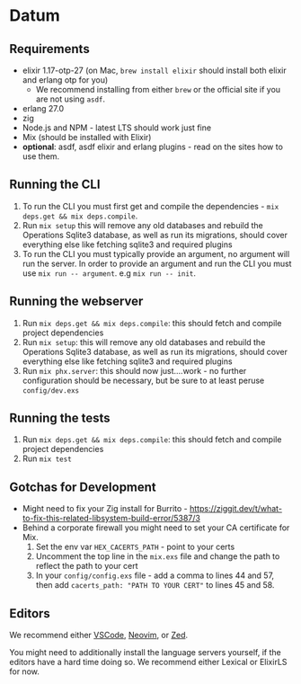 # Datum

## Requirements
 - elixir 1.17-otp-27 (on Mac, `brew install elixir` should install both elixir and erlang otp for you)
    - We recommend installing from either `brew` or the official site if you are not using `asdf`.
 - erlang 27.0
 - zig
 - Node.js and NPM - latest LTS should work just fine
 - Mix (should be installed with Elixir)
 - **optional**: asdf, asdf elixir and erlang plugins - read on the sites how to use them.

## Running the CLI
1. To run the CLI you must first get and compile the dependencies - `mix deps.get && mix deps.compile`.
2. Run `mix setup` this will remove any old databases and rebuild the Operations Sqlite3 database, as well as run its migrations, should cover everything else like fetching sqlite3 and required plugins
3. To run the CLI you must typically provide an argument, no argument will run the server. In order to provide an argument and run the CLI you must use `mix run -- argument`. e.g `mix run -- init`. 

 ## Running the webserver
 1. Run `mix deps.get && mix deps.compile`: this should fetch and compile project dependencies
 2. Run `mix setup`: this will remove any old databases and rebuild the Operations Sqlite3 database, as well as run its migrations, should cover everything else like fetching sqlite3 and required plugins
 3. Run `mix phx.server`: this should now just....work - no further configuration should be necessary, but be sure to at least peruse `config/dev.exs`

## Running the tests
 1. Run `mix deps.get && mix deps.compile`: this should fetch and compile project dependencies
 2. Run `mix test`

## Gotchas for Development

- Might need to fix your Zig install for Burrito - https://ziggit.dev/t/what-to-fix-this-related-libsystem-build-error/5387/3
- Behind a corporate firewall you might need to set your CA certificate for Mix. 
    1. Set the env var `HEX_CACERTS_PATH` - point to your certs
    2. Uncomment the top line in the `mix.exs` file and change the path to reflect the path to your cert
    3. In your `config/config.exs` file - add a comma to lines 44 and 57, then add `cacerts_path: "PATH TO YOUR CERT"` to lines 45 and 58.


 ## Editors
 We recommend either [VSCode](https://fly.io/phoenix-files/setup-vscode-for-elixir-development/), [Neovim](https://elixirforum.com/t/neovim-elixir-setup-configuration-from-scratch-guide/46310), or [Zed](https://zed.dev/docs/languages/elixir).

 You might need to additionally install the language servers yourself, if the editors have a hard time doing so. We recommend either Lexical or ElixirLS for now.


